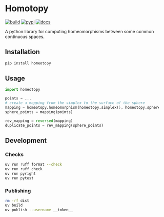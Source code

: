 # Homotopy

[![build](https://github.com/erikbrinkman/homeotopy/actions/workflows/python-package.yml/badge.svg)](https://github.com/erikbrinkman/homeotopy/actions/workflows/python-package.yml)
[![pypi](https://img.shields.io/pypi/v/homeotopy)](https://pypi.org/project/homeotopy/)
[![docs](https://img.shields.io/badge/api-docs-blue)](https://erikbrinkman.github.io/homeotopy)

A python library for computing homeomorphisms between some common continuous
spaces.

## Installation

```sh
pip install homeotopy
```

## Usage

```py
import homeotopy

points = ...
# create a mapping from the simplex to the surface of the sphere
mapping = homeotopy.homeomorphism(homeotopy.simplex(), homeotopy.sphere())
sphere_points = mapping(points)

rev_mapping = reversed(mapping)
duplicate_points = rev_mapping(sphere_points)
```

## Development

### Checks

```sh
uv run ruff format --check
uv run ruff check
uv run pyright
uv run pytest
```

### Publishing

```sh
rm -rf dist
uv build
uv publish --username __token__
```
